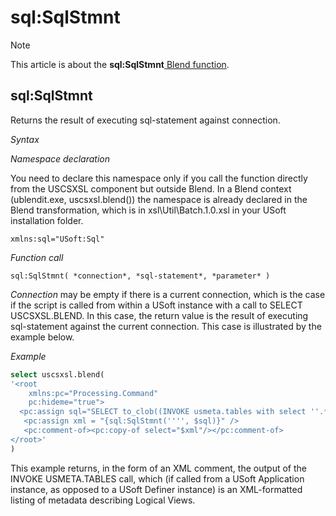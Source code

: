 # sql:SqlStmnt



> [!NOTE]
> This article is about the **sql:SqlStmnt**[ Blend function](/docs/Repositories/Blend%20functions).

## **sql:SqlStmnt**

Returns the result of executing sql-statement against connection.

*Syntax*

*Namespace declaration*

You need to declare this namespace only if you call the function directly from the USCSXSL component but outside Blend. In a Blend context (ublendit.exe, uscsxsl.blend()) the namespace is already declared in the Blend transformation, which is in xsl\\Util\\Batch.1.0.xsl in your USoft installation folder.

```
xmlns:sql="USoft:Sql"
```

*Function call*

```
sql:SqlStmnt( *connection*, *sql-statement*, *parameter* )
```

*Connection* may be empty if there is a current connection, which is the case if the script is called from within a USoft instance with a call to SELECT USCSXSL.BLEND. In this case, the return value is the result of executing sql-statement against the current connection. This case is illustrated by the example below.

*Example*

```sql
select uscsxsl.blend(
'<root 
    xmlns:pc="Processing.Command"
    pc:hideme="true">
  <pc:assign sql="SELECT to_clob((INVOKE usmeta.tables with select ''.*'', ''False'', ''True'', ''False'', ''False''))" />
   <pc:assign xml = "{sql:SqlStmnt('''', $sql)}" />
   <pc:comment-of><pc:copy-of select="$xml"/></pc:comment-of>  
</root>'
)
```

This example returns, in the form of an XML comment, the output of the INVOKE USMETA.TABLES call, which (if called from a USoft Application instance, as opposed to a USoft Definer instance) is an XML-formatted listing of metadata describing Logical Views.

 
